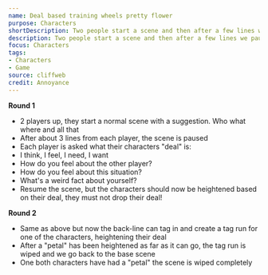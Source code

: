 ```yaml
---
name: Deal based training wheels pretty flower
purpose: Characters
shortDescription: Two people start a scene and then after a few lines we pause to figure out what each character's deal is.
description: Two people start a scene and then after a few lines we pause to figure out what each character's deal is. Restarting the scene with focus and something to hold on to.
focus: Characters
tags:
- Characters
- Game
source: cliffweb
credit: Annoyance
---
```


**Round 1**

- 2 players up, they start a normal scene with a suggestion. Who what where and all that
- After about 3 lines from each player, the scene is paused
- Each player is asked what their characters "deal" is:
- I think, I feel, I need, I want
- How do you feel about the other player?
- How do you feel about this situation?
- What's a weird fact about yourself?
- Resume the scene, but the characters should now be heightened based on their deal, they must not drop their deal!

**Round 2**

- Same as above but now the back-line can tag in and create a tag run for one of the characters, heightening their deal
- After a "petal" has been heightened as far as it can go, the tag run is wiped and we go back to the base scene
- One both characters have had a "petal" the scene is wiped completely
